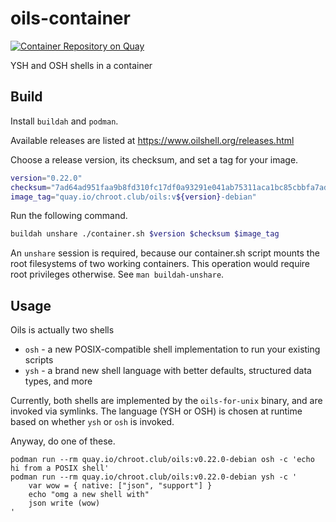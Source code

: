 # oils-container

[![Container Repository on Quay](https://quay.io/repository/chroot.club/oils/status "Container Repository on Quay")](https://quay.io/repository/chroot.club/oils)

YSH and OSH shells in a container

## Build

Install `buildah` and `podman`.

Available releases are listed at https://www.oilshell.org/releases.html

Choose a release version, its checksum, and set a tag for your image.

```sh
version="0.22.0"
checksum="7ad64ad951faa9b8fd310fc17df0a93291e041ab75311aca1bc85cbbfa7ad45f"
image_tag="quay.io/chroot.club/oils:v${version}-debian"
```

Run the following command.

```sh
buildah unshare ./container.sh $version $checksum $image_tag
```

An `unshare` session is required, because our container.sh script
mounts the root filesystems of two working containers. This operation
would require root privileges otherwise. See `man buildah-unshare`.

## Usage

Oils is actually two shells

* `osh` - a new POSIX-compatible shell implementation to run your existing scripts
* `ysh` - a brand new shell language with better defaults, structured
          data types, and more

Currently, both shells are implemented by the `oils-for-unix` binary, and are
invoked via symlinks. The language (YSH or OSH) is chosen at runtime based on
whether `ysh` or `osh` is invoked.

Anyway, do one of these.

```
podman run --rm quay.io/chroot.club/oils:v0.22.0-debian osh -c 'echo hi from a POSIX shell'
podman run --rm quay.io/chroot.club/oils:v0.22.0-debian ysh -c '
    var wow = { native: ["json", "support"] }
    echo "omg a new shell with"
    json write (wow)
'
```

